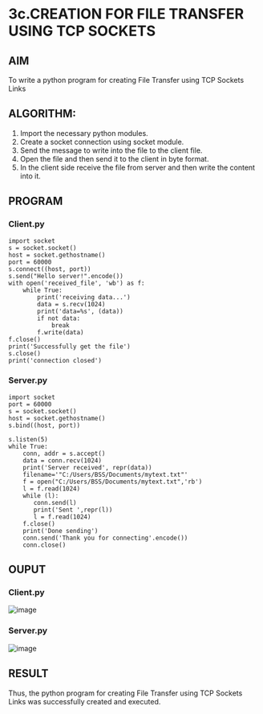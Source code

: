 # 3c.CREATION FOR FILE TRANSFER USING TCP SOCKETS
## AIM
To write a python program for creating File Transfer using TCP Sockets Links
## ALGORITHM:
1. Import the necessary python modules.
2. Create a socket connection using socket module.
3. Send the message to write into the file to the client file.
4. Open the file and then send it to the client in byte format.
5. In the client side receive the file from server and then write the content into it.
## PROGRAM
### Client.py
```
import socket 
s = socket.socket() 
host = socket.gethostname() 
port = 60000 
s.connect((host, port)) 
s.send("Hello server!".encode()) 
with open('received_file', 'wb') as f: 
    while True: 
        print('receiving data...') 
        data = s.recv(1024) 
        print('data=%s', (data)) 
        if not data: 
            break 
        f.write(data) 
f.close() 
print('Successfully get the file') 
s.close() 
print('connection closed')
```
### Server.py
```
import socket                    
port = 60000                    
s = socket.socket()              
host = socket.gethostname()      
s.bind((host, port))             
  
s.listen(5)                      
while True: 
    conn, addr = s.accept()      
    data = conn.recv(1024) 
    print('Server received', repr(data)) 
    filename='"C:/Users/BSS/Documents/mytext.txt"' 
    f = open("C:/Users/BSS/Documents/mytext.txt",'rb') 
    l = f.read(1024) 
    while (l): 
       conn.send(l) 
       print('Sent ',repr(l)) 
       l = f.read(1024) 
    f.close() 
    print('Done sending') 
    conn.send('Thank you for connecting'.encode())
    conn.close()
```
## OUPUT
### Client.py
![image](https://github.com/Yogeshvar005/3c.FILE_TRANSFER_USING_TCP_SOCKETS/assets/113497367/2c445e38-4b64-467b-8262-b6a6ca17182d)

### Server.py
![image](https://github.com/Yogeshvar005/3c.FILE_TRANSFER_USING_TCP_SOCKETS/assets/113497367/f208ad47-6a22-4dce-817f-c759eac4cf8b)

## RESULT
Thus, the python program for creating File Transfer using TCP Sockets Links was 
successfully created and executed.
